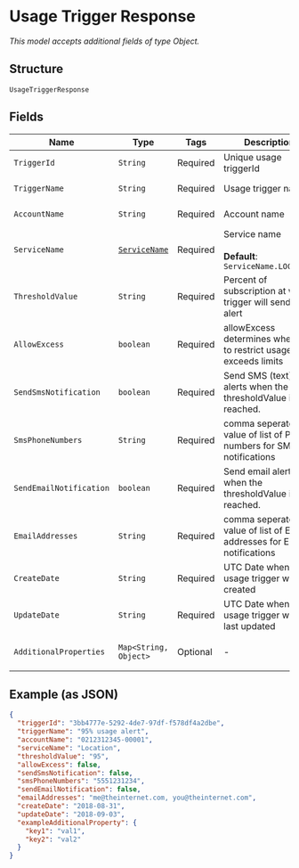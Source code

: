
# Usage Trigger Response

*This model accepts additional fields of type Object.*

## Structure

`UsageTriggerResponse`

## Fields

| Name | Type | Tags | Description | Getter | Setter |
|  --- | --- | --- | --- | --- | --- |
| `TriggerId` | `String` | Required | Unique usage triggerId | String getTriggerId() | setTriggerId(String triggerId) |
| `TriggerName` | `String` | Required | Usage trigger name | String getTriggerName() | setTriggerName(String triggerName) |
| `AccountName` | `String` | Required | Account name | String getAccountName() | setAccountName(String accountName) |
| `ServiceName` | [`ServiceName`](../../doc/models/service-name.md) | Required | Service name<br><br>**Default**: `ServiceName.LOCATION` | ServiceName getServiceName() | setServiceName(ServiceName serviceName) |
| `ThresholdValue` | `String` | Required | Percent of subscription at which trigger will send an alert | String getThresholdValue() | setThresholdValue(String thresholdValue) |
| `AllowExcess` | `boolean` | Required | allowExcess determines whether to restrict usage after exceeds limits | boolean getAllowExcess() | setAllowExcess(boolean allowExcess) |
| `SendSmsNotification` | `boolean` | Required | Send SMS (text) alerts when the thresholdValue is reached. | boolean getSendSmsNotification() | setSendSmsNotification(boolean sendSmsNotification) |
| `SmsPhoneNumbers` | `String` | Required | comma seperated value of list of Phone numbers for SMS notifications | String getSmsPhoneNumbers() | setSmsPhoneNumbers(String smsPhoneNumbers) |
| `SendEmailNotification` | `boolean` | Required | Send email alerts when the thresholdValue is reached. | boolean getSendEmailNotification() | setSendEmailNotification(boolean sendEmailNotification) |
| `EmailAddresses` | `String` | Required | comma seperated value of list of Email addresses for Email notifications | String getEmailAddresses() | setEmailAddresses(String emailAddresses) |
| `CreateDate` | `String` | Required | UTC Date when the usage trigger was created | String getCreateDate() | setCreateDate(String createDate) |
| `UpdateDate` | `String` | Required | UTC Date when the usage trigger was last updated | String getUpdateDate() | setUpdateDate(String updateDate) |
| `AdditionalProperties` | `Map<String, Object>` | Optional | - | Object getAdditionalProperty(String key) | additionalProperty(String key, Object value) |

## Example (as JSON)

```json
{
  "triggerId": "3bb4777e-5292-4de7-97df-f578df4a2dbe",
  "triggerName": "95% usage alert",
  "accountName": "0212312345-00001",
  "serviceName": "Location",
  "thresholdValue": "95",
  "allowExcess": false,
  "sendSmsNotification": false,
  "smsPhoneNumbers": "5551231234",
  "sendEmailNotification": false,
  "emailAddresses": "me@theinternet.com, you@theinternet.com",
  "createDate": "2018-08-31",
  "updateDate": "2018-09-03",
  "exampleAdditionalProperty": {
    "key1": "val1",
    "key2": "val2"
  }
}
```

